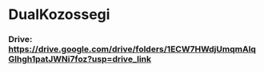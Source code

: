# DualKozossegi


### Drive: https://drive.google.com/drive/folders/1ECW7HWdjUmqmAlqGlhgh1patJWNi7foz?usp=drive_link
